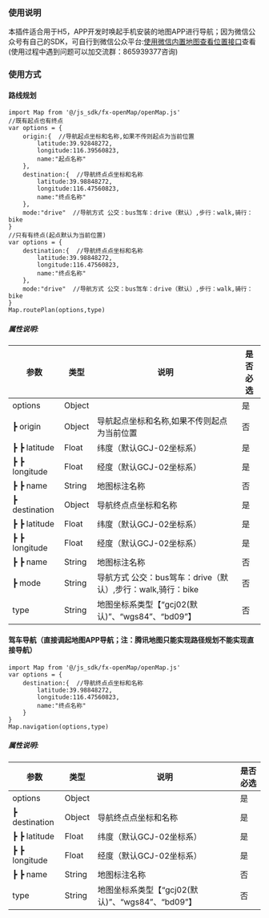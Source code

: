 ### 使用说明
本插件适合用于H5，APP开发时唤起手机安装的地图APP进行导航；因为微信公众号有自己的SDK，可自行到微信公众平台:<a href="https://developers.weixin.qq.com/doc/offiaccount/OA_Web_Apps/JS-SDK.html#37" target="_blank">使用微信内置地图查看位置接口</a>查看(使用过程中遇到问题可以加交流群：865939377咨询)

### 使用方式
#### 路线规划
```
import Map from '@/js_sdk/fx-openMap/openMap.js'
//既有起点也有终点
var options = {
	origin:{  //导航起点坐标和名称,如果不传则起点为当前位置
		latitude:39.92848272,
		longitude:116.39560823,
		name:"起点名称"
	},
	destination:{  //导航终点点坐标和名称
		latitude:39.98848272,
		longitude:116.47560823,
		name:"终点名称"
	},
	mode:"drive"  //导航方式 公交：bus驾车：drive（默认）,步行：walk,骑行：bike
}
//只有有终点(起点默认为当前位置)
var options = {
	destination:{  //导航终点点坐标和名称
		latitude:39.98848272,
		longitude:116.47560823,
		name:"终点名称"
	},
	mode:"drive"  //导航方式 公交：bus驾车：drive（默认）,步行：walk,骑行：bike
}
Map.routePlan(options,type)

```

##### 属性说明:


| 参数				| 类型		| 说明															| 是否必选	|
| ---------------	| ----		| ------------------------										| ----		|
| options			| Object	|																| 是		|
| ┣ origin			| Object	| 导航起点坐标和名称,如果不传则起点为当前位置						| 否		|
| ┣ ┣ latitude		| Float		| 纬度（默认GCJ-02坐标系）										| 是		|
| ┣ ┣ longitude		| Float		| 经度（默认GCJ-02坐标系）										| 是		|
| ┣ ┣ name			| String	| 地图标注名称													| 否		|
| ┣ destination		| Object	| 导航终点点坐标和名称											| 是		|
| ┣ ┣ latitude		| Float		| 纬度（默认GCJ-02坐标系）										| 是		|
| ┣ ┣ longitude		| Float		| 经度（默认GCJ-02坐标系）										| 是		|
| ┣ ┣ name			| String	| 地图标注名称													| 否		|
| ┣ mode			|  String	| 导航方式 公交：bus驾车：drive（默认）,步行：walk,骑行：bike		| 否		|
| type				| String	| 地图坐标系类型【“gcj02(默认)”、“wgs84”、“bd09”】					| 否		|

#### 驾车导航（直接调起地图APP导航；注：腾讯地图只能实现路径规划不能实现直接导航）
```
import Map from '@/js_sdk/fx-openMap/openMap.js'
var options = {
	destination:{  //导航终点点坐标和名称
		latitude:39.98848272,
		longitude:116.47560823,
		name:"终点名称"
	}
}
Map.navigation(options,type)

```

##### 属性说明:


| 参数				| 类型		| 说明															| 是否必选	|
| ---------------	| ----		| ------------------------										| ----		|
| options			| Object	|																| 是		|
| ┣ destination		| Object	| 导航终点点坐标和名称											| 是		|
| ┣ ┣ latitude		| Float		| 纬度（默认GCJ-02坐标系）										| 是		|
| ┣ ┣ longitude		| Float		| 经度（默认GCJ-02坐标系）										| 是		|
| ┣ ┣ name			| String	| 地图标注名称													| 否		|
| type				| String	| 地图坐标系类型【“gcj02(默认)”、“wgs84”、“bd09”】					| 否		|

